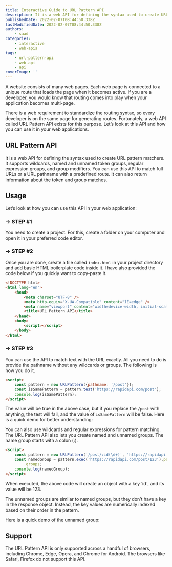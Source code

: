 ```yaml
---
title: Interactive Guide to URL Pattern API
description: It is a web API for defining the syntax used to create URL pattern matchers. Let's take a look at what this API is and how you can use it in your web applications.
publishedDate: 2022-02-07T08:44:50.338Z
lastModifiedDate: 2022-02-07T08:44:50.338Z
authors:
    - saad
categories:
    - interactive
    - web-apis
tags:
    - url-pattern-api
    - web-api
    - api
coverImage: ''
---
```


<Lead>

A website consists of many web pages. Each web page is connected to a unique route that loads the page when it becomes active. If you are a developer, you would know that routing comes into play when your application becomes multi-page.

</Lead>

There is a web requirement to standardize the routing syntax, so every developer is on the same page for generating routes. Fortunately, a web API called URL Pattern API exists for this purpose. Let’s look at this API and how you can use it in your web applications.

## URL Pattern API

It is a web API for defining the syntax used to create URL pattern matchers. It supports wildcards, named and unnamed token groups, regular expression groups, and group modifiers. You can use this API to match full URLs or a URL pathname with a predefined route. It can also return information about the token and group matches.

## Usage

Let’s look at how you can use this API in your web application:

### → STEP #1

You need to create a project. For this, create a folder on your computer and open it in your preferred code editor.

### → STEP #2

Once you are done, create a file called `index.html` in your project directory and add basic HTML boilerplate code inside it. I have also provided the code below if you quickly want to copy-paste it.

```html
<!DOCTYPE html>
<html lang="en">
	<head>
		<meta charset="UTF-8" />
		<meta http-equiv="X-UA-Compatible" content="IE=edge" />
		<meta name="viewport" content="width=device-width, initial-scale=1.0" />
		<title>URL Pattern API</title>
	</head>
	<body>
		<script></script>
	</body>
</html>
```

### → STEP #3

You can use the API to match text with the URL exactly. All you need to do is provide the pathname without any wildcards or groups. The following is how you do it.

```html
<script>
	const pattern = new URLPattern({pathname: '/post'});
	const isSamePattern = pattern.test('https://rapidapi.com/post');
	console.log(isSamePattern);
</script>
```

The value will be true in the above case, but if you replace the `/post` with anything, the test will fail, and the value of `isSamePattern` will be false. Here is a quick demo for better understanding:

<LearnURLPatternAPI showFixed />

You can also use wildcards and regular expressions for pattern matching. The URL Pattern API also lets you create named and unnamed groups. The name group starts with a colon (:).

```html
<script>
	const pattern = new URLPattern('/post/:id(\d+)', 'https://rapidapi.com');
	const namedGroup = pattern.exec('https://rapidapi.com/post/123').pathname
		.groups;
	console.log(namedGroup);
</script>
```

When executed, the above code will create an object with a key ‘id`, and its value will be 123.

<LearnURLPatternAPI showNamedGroup />

The unnamed groups are similar to named groups, but they don’t have a key in the response object. Instead, the key values are numerically indexed based on their order in the pattern.

Here is a quick demo of the unnamed group:

<LearnURLPatternAPI showUnNamedGroup />

## Support

The URL Pattern API is only supported across a handful of browsers, including Chrome, Edge, Opera, and Chrome for Android. The browsers like Safari, Firefox do not support this API.
